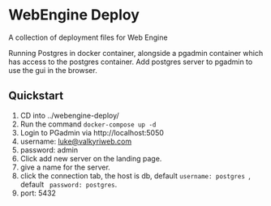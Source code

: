 # WebEngine Deploy

A collection of deployment files for Web Engine

Running Postgres in docker container, alongside a pgadmin container which has access to the postgres container.
Add postgres server to pgadmin to use the gui in the browser.


Quickstart
----------

1. CD into ../webengine-deploy/
2. Run the command ``` docker-compose up -d ```
3. Login to PGadmin via http://localhost:5050
4. username: luke@valkyriweb.com
5. password: admin
6. Click add new server on the landing page.
7. give a name for the server.
8. click the connection tab, the host is db, default ```username: postgres ```, default ``` password: postgres```.
9. port: 5432